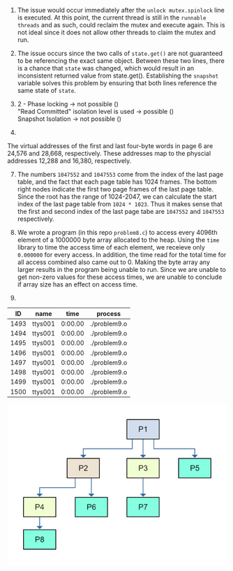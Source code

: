 1. The issue would occur immediately after the `unlock mutex.spinlock` line is executed. At this point, the current thread is still in the `runnable threads` and as such, could reclaim the mutex and execute again. This is not ideal since it does not allow other threads to claim the mutex and run.

2. The issue occurs since the two calls of `state.get()` are not guaranteed to be referencing the exact same object. Between these two lines, there is a chance that `state` was changed, which would result in an inconsistent returned value from state.get(). Establishing the `snapshot` variable solves this problem by ensuring that both lines reference the same state of `state`. 

5.  2 - Phase locking -> not possible () <br />
    "Read Committed" isolation level is used -> possible () <br />
    Snapshot Isolation -> not possible ()
   
6.
The virtual addresses of the first and last four-byte words in page 6 are 24,576 and 28,668, respectively. These addresses map to the physcial addresses 12,288 and 16,380, respectively.

7. The numbers `1047552` and `1047553` come from the index of the last page table, and the fact that each page table has 1024 frames. The bottom right nodes indicate the first two page frames of the last page table. Since the root has the range of 1024-2047, we can calculate the start index of the last page table from `1024 * 1023`. Thus it makes sense that the first and second index of the last page tabe are `1047552` and `1047553` respectively.

8. We wrote a program (in this repo `problem8.c`) to access every 4096th element of a 1000000 byte array allocated to the heap. Using the `time` library to time the access time of each element, we receieve only `0.000000` for every access. In addition, the time read for the total time for all access combined also came out to 0. Making the byte array any larger results in the program being unable to run. Since we are unable to get non-zero values for these access times, we are unable to conclude if array size has an effect on access time.

9.

| ID   | name    | time    | process      |
| ---- | ------- | ------- | ------------ |
| 1493 | ttys001 | 0:00.00 | ./problem9.o |
| 1494 | ttys001 | 0:00.00 | ./problem9.o |
| 1495 | ttys001 | 0:00.00 | ./problem9.o |
| 1496 | ttys001 | 0:00.00 | ./problem9.o |
| 1497 | ttys001 | 0:00.00 | ./problem9.o |
| 1498 | ttys001 | 0:00.00 | ./problem9.o |
| 1499 | ttys001 | 0:00.00 | ./problem9.o |
| 1500 | ttys001 | 0:00.00 | ./problem9.o |

![](./problem9.png )
